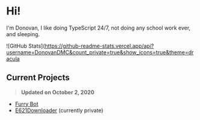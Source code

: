 # Hi!
I'm Donovan, I like doing TypeScript 24/7, not doing any school work ever, and sleeping.

<!-- Credit: https://github.com/anuraghazra/github-readme-stats -->
![GitHub Stats](https://github-readme-stats.vercel.app/api?username=DonovanDMC&count_private=true&show_icons=true&theme=dracula

## Current Projects
> **Updated on October 2, 2020**

- [Furry Bot](https://furry.bot)
- [E621Downloader](https://github.com/DonovanDMC/E621Downloader) (currently private)